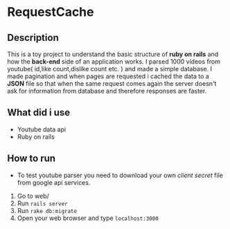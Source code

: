 # RequestCache
## Description
  This is a toy project to understand the basic structure of **ruby on rails** and how the **back-end** side of an application works. I parsed 1000 videos from youtube( id,like count,dislike count etc. ) and made a simple database. I made pagination and when pages are requested i cached the data to a **JSON** file so that when the same request comes again the server doesn't ask for information from database and therefore responses are faster.
## What did i use
* Youtube data api
* Ruby on rails
## How to run
* To test youtube parser you need to download your own *client secret* file from google api services.
1. Go to web/
2. Run `rails server`
3. Run `rake db:migrate`
4. Open your web browser and type `localhost:3000`
